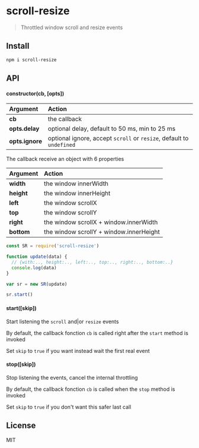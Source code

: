 # scroll-resize

> Throttled window scroll and resize events

## Install

```bash
npm i scroll-resize
```

## API

#### constructor(cb, [opts])

| Argument | Action |
| :------ | :------- |
| **cb** | the callback |
| **opts.delay** | optional delay, default to 50 ms, min to 25 ms |
| **opts.ignore** | optional ignore, accept `scroll` or `resize`, default to `undefined` |

The callback receive an object with 6 properties

| Argument | Action |
| :------ | :------- |
| **width** | the window innerWidth |
| **height** | the window innerHeight |
| **left** | the window scrollX |
| **top** | the window scrollY |
| **right** | the window scrollX + window.innerWidth |
| **bottom** | the window scrollY + window.innerHeight |

```js
const SR = require('scroll-resize')

function update(data) {
  // {with:.., height:.., left:.., top:.., right:.., bottom:..}
  console.log(data)
}

var sr = new SR(update)

sr.start()
```

#### start([skip])

Start listening the `scroll` and|or `resize` events

By default, the callback fonction `cb` is called right after the `start` method is invoked

Set `skip` to `true` if you want instead wait the first real event

#### stop([skip])

Stop listening the events, cancel the internal throttling

By default, the callback fonction `cb` is called when the `stop` method is invoked

Set `skip` to `true` if you don't want this safer last call

## License

MIT
